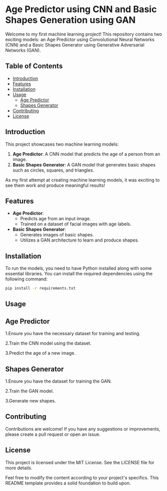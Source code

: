 # Age Predictor using CNN and Basic Shapes Generation using GAN

Welcome to my first machine learning project! This repository contains two exciting models: an Age Predictor using Convolutional Neural Networks (CNN) and a Basic Shapes Generator using Generative Adversarial Networks (GAN).

## Table of Contents
- [Introduction](#introduction)
- [Features](#features)
- [Installation](#installation)
- [Usage](#usage)
  - [Age Predictor](#age-predictor)
  - [Shapes Generator](#shapes-generator)
- [Contributing](#contributing)
- [License](#license)

## Introduction
This project showcases two machine learning models:
1. **Age Predictor**: A CNN model that predicts the age of a person from an image.
2. **Basic Shapes Generator**: A GAN model that generates basic shapes such as circles, squares, and triangles.

As my first attempt at creating machine learning models, it was exciting to see them work and produce meaningful results!

## Features
- **Age Predictor**:
  - Predicts age from an input image.
  - Trained on a dataset of facial images with age labels.
- **Basic Shapes Generator**:
  - Generates images of basic shapes.
  - Utilizes a GAN architecture to learn and produce shapes.

## Installation
To run the models, you need to have Python installed along with some essential libraries. You can install the required dependencies using the following command:

```bash
pip install -r requirements.txt
```

## Usage

## Age Predictor
1.Ensure you have the necessary dataset for training and testing.

2.Train the CNN model using the dataset.

3.Predict the age of a new image.


## Shapes Generator
1.Ensure you have the dataset for training the GAN.

2.Train the GAN model.

3.Generate new shapes.


## Contributing
Contributions are welcome! If you have any suggestions or improvements, please create a pull request or open an issue.

## License
This project is licensed under the MIT License. See the LICENSE file for more details.

Feel free to modify the content according to your project's specifics. This README template provides a solid foundation to build upon.


